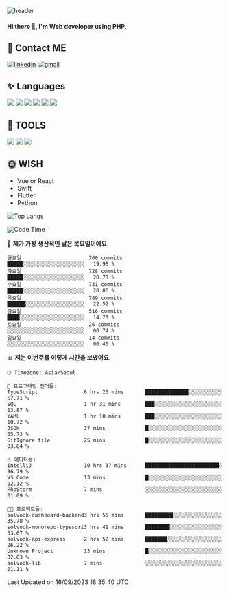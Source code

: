 ![header](https://capsule-render.vercel.app/api?type=waving&color=auto&height=300&section=header&text=Elin&fontSize=90&animation=twinkling)

#### Hi there 👋, I'm <b>Web developer</b> using PHP. ####

<!--
- 🔭 I’m currently working on Uniwill
- 🌱 I’m currently learning Vue or React or Python.
-->

<!---#### I am PHP developer --->

## 💌 Contact ME ###
[<img src='https://img.shields.io/badge/-EunjiKo-%230A66C2?style=flat-square&logo=LinkedIn&logoColor=white' alt='linkedin'>](https://www.linkedin.com/in/https://www.linkedin.com/in/eunji-ko-00a907164//)  [<img src='https://img.shields.io/badge/-einee214%40gmail.com-%23EA4335?style=flat-square&logo=Gmail&logoColor=white' alt='gmail'>](einee214@gmail.com)  


## ✨ Languages
<img src='https://img.shields.io/badge/-PHP-%23777BB4?style=for-the-badge&logo=PHP&logoColor=white'> <img src='https://img.shields.io/badge/-Laravel-%23FF2D20?style=for-the-badge&logo=Laravel&logoColor=white'> <img src='https://img.shields.io/badge/Jquery-%230769AD?style=for-the-badge&logo=Jquery&logoColor=white'> <img src='https://img.shields.io/badge/CSS3-%231572B6?style=for-the-badge&logo=CSS3&logoColor=white'> <img src='https://img.shields.io/badge/Bootstrap-%237952B3?style=for-the-badge&logo=Bootstrap&logoColor=white' > <img src='https://img.shields.io/badge/MySQL-%234479A1?style=for-the-badge&logo=MySQL&logoColor=white' >

## 🌷 TOOLS
<img src='https://img.shields.io/badge/PHPSTORM-%23000000?style=for-the-badge&logo=PhpStorm&logoColor=white' > <img src='https://img.shields.io/badge/GitLab-%23FCA121?style=for-the-badge&logo=GitLab&logoColor=white' > <img src='https://img.shields.io/badge/GitHub-%23181717?style=for-the-badge&logo=GitHub&logoColor=white'>


## 🌞 WISH
- Vue or React
- Swift
- Flutter
- Python


[![Top Langs](https://github-readme-stats.vercel.app/api/top-langs/?username=ein214&layout=compact)](https://github.com/anuraghazra/github-readme-stats)

<!--START_SECTION:waka-->
![Code Time](http://img.shields.io/badge/Code%20Time-2%2C913%20hrs%2030%20mins-blue)

📅 **제가 가장 생산적인 날은 목요일이에요.** 

```text
월요일                      700 commits         █████░░░░░░░░░░░░░░░░░░░░   19.98 % 
화요일                      728 commits         █████░░░░░░░░░░░░░░░░░░░░   20.78 % 
수요일                      731 commits         █████░░░░░░░░░░░░░░░░░░░░   20.86 % 
목요일                      789 commits         ██████░░░░░░░░░░░░░░░░░░░   22.52 % 
금요일                      516 commits         ████░░░░░░░░░░░░░░░░░░░░░   14.73 % 
토요일                      26 commits          ░░░░░░░░░░░░░░░░░░░░░░░░░   00.74 % 
일요일                      14 commits          ░░░░░░░░░░░░░░░░░░░░░░░░░   00.40 % 
```


📊 **저는 이번주를 이렇게 시간을 보냈어요.** 

```text
🕑︎ Timezone: Asia/Seoul

💬 프로그래밍 언어들: 
TypeScript               6 hrs 20 mins       ██████████████░░░░░░░░░░░   57.71 % 
SQL                      1 hr 31 mins        ███░░░░░░░░░░░░░░░░░░░░░░   13.87 % 
YAML                     1 hr 10 mins        ███░░░░░░░░░░░░░░░░░░░░░░   10.72 % 
JSON                     37 mins             █░░░░░░░░░░░░░░░░░░░░░░░░   05.73 % 
GitIgnore file           25 mins             █░░░░░░░░░░░░░░░░░░░░░░░░   03.84 % 

🔥 에디터들: 
IntelliJ                 10 hrs 37 mins      ████████████████████████░   96.79 % 
VS Code                  13 mins             █░░░░░░░░░░░░░░░░░░░░░░░░   02.12 % 
PhpStorm                 7 mins              ░░░░░░░░░░░░░░░░░░░░░░░░░   01.09 % 

🐱‍💻 프로젝트들: 
solvook-dashboard-backend3 hrs 55 mins       █████████░░░░░░░░░░░░░░░░   35.78 % 
solvook-monorepo-typescri3 hrs 41 mins       ████████░░░░░░░░░░░░░░░░░   33.67 % 
solvook-api-express      2 hrs 52 mins       ███████░░░░░░░░░░░░░░░░░░   26.22 % 
Unknown Project          13 mins             █░░░░░░░░░░░░░░░░░░░░░░░░   02.03 % 
solvook-lib              7 mins              ░░░░░░░░░░░░░░░░░░░░░░░░░   01.11 % 
```


 Last Updated on 16/09/2023 18:35:40 UTC
<!--END_SECTION:waka-->

<!---![GitHub stats](https://github-readme-stats.vercel.app/api?username=ein214&show_icons=true&theme=dracula)  --->



